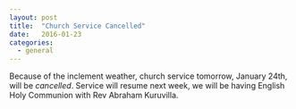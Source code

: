 ```yaml
---
layout: post
title:  "Church Service Cancelled"
date:   2016-01-23
categories: 
  - general
---
```


Because of the inclement weather, church service tomorrow, January 24th, will be *cancelled*.  Service will resume next week, we will be having English Holy Communion with Rev Abraham Kuruvilla. 